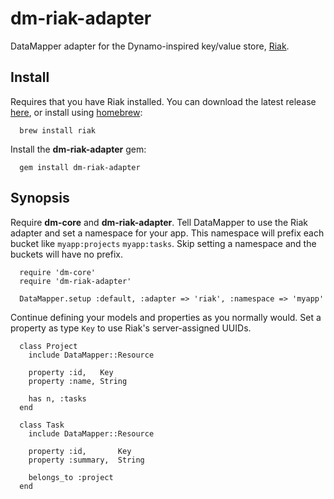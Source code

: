 # dm-riak-adapter

DataMapper adapter for the Dynamo-inspired key/value store, [Riak](http://riak.basho.com/).

## Install

Requires that you have Riak installed. You can download the latest release [here](http://downloads.basho.com/riak/), or install using [homebrew](http://github.com/mxcl/homebrew):

      brew install riak

Install the **dm-riak-adapter** gem:

      gem install dm-riak-adapter

## Synopsis

Require **dm-core** and **dm-riak-adapter**. Tell DataMapper to use the Riak adapter and set a namespace for your app. This namespace will prefix each bucket like `myapp:projects` `myapp:tasks`. Skip setting a namespace and the buckets will have no prefix.

      require 'dm-core'
      require 'dm-riak-adapter'
      
      DataMapper.setup :default, :adapter => 'riak', :namespace => 'myapp'
      
Continue defining your models and properties as you normally would. Set a property as type `Key` to use Riak's server-assigned UUIDs.
      
      class Project
        include DataMapper::Resource
        
        property :id,   Key
        property :name, String
        
        has n, :tasks
      end
      
      class Task
        include DataMapper::Resource
        
        property :id,       Key
        property :summary,  String
        
        belongs_to :project
      end